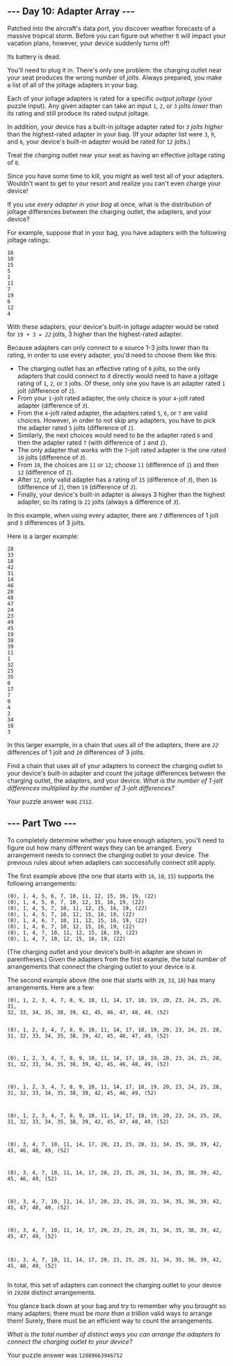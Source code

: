 <article class="day-desc"><h2>--- Day 10: Adapter Array ---</h2><p>Patched into the aircraft's data port, you discover weather forecasts of a massive tropical storm. Before you can figure out whether it will impact your vacation plans, however, your device suddenly turns off!</p>
<p>Its battery is dead.</p>
<p>You'll need to plug it in. There's only one problem: the charging outlet near your seat produces the wrong number of <em>jolts</em>. Always prepared, you make a list of all of the joltage adapters in your bag.</p>
<p>Each of your joltage adapters is rated for a specific <em>output joltage</em> (your puzzle input). Any given adapter can take an input <code>1</code>, <code>2</code>, or <code>3</code> jolts <em>lower</em> than its rating and still produce its rated output joltage.</p>
<p>In addition, your device has a built-in joltage adapter rated for <em><code>3</code> jolts higher</em> than the highest-rated adapter in your bag. (If your adapter list were <code>3</code>, <code>9</code>, and <code>6</code>, your device's built-in adapter would be rated for <code>12</code> jolts.)</p>
<p>Treat the charging outlet near your seat as having an effective joltage rating of <code>0</code>.</p>
<p>Since you have some time to kill, you might as well test all of your adapters. Wouldn't want to get to your resort and realize you can't even charge your device!</p>
<p>If you <em>use every adapter in your bag</em> at once, what is the distribution of joltage differences between the charging outlet, the adapters, and your device?</p>
<p>For example, suppose that in your bag, you have adapters with the following joltage ratings:</p>
<pre><code>16
10
15
5
1
11
7
19
6
12
4
</code></pre>
<p>With these adapters, your device's built-in joltage adapter would be rated for <code>19 + 3 = <em>22</em></code> jolts, 3 higher than the highest-rated adapter.</p>
<p>Because adapters can only connect to a source 1-3 jolts lower than its rating, in order to use every adapter, you'd need to choose them like this:</p>
<ul>
<li>The charging outlet has an effective rating of <code>0</code> jolts, so the only adapters that could connect to it directly would need to have a joltage rating of <code>1</code>, <code>2</code>, or <code>3</code> jolts. Of these, only one you have is an adapter rated <code>1</code> jolt (difference of <em><code>1</code></em>).</li>
<li>From your <code>1</code>-jolt rated adapter, the only choice is your <code>4</code>-jolt rated adapter (difference of <em><code>3</code></em>).</li>
<li>From the <code>4</code>-jolt rated adapter, the adapters rated <code>5</code>, <code>6</code>, or <code>7</code> are valid choices. However, in order to not skip any adapters, you have to pick the adapter rated <code>5</code> jolts (difference of <em><code>1</code></em>).</li>
<li>Similarly, the next choices would need to be the adapter rated <code>6</code> and then the adapter rated <code>7</code> (with difference of <em><code>1</code></em> and <em><code>1</code></em>).</li>
<li>The only adapter that works with the <code>7</code>-jolt rated adapter is the one rated <code>10</code> jolts (difference of <em><code>3</code></em>).</li>
<li>From <code>10</code>, the choices are <code>11</code> or <code>12</code>; choose <code>11</code> (difference of <em><code>1</code></em>) and then <code>12</code> (difference of <em><code>1</code></em>).</li>
<li>After <code>12</code>, only valid adapter has a rating of <code>15</code> (difference of <em><code>3</code></em>), then <code>16</code> (difference of <em><code>1</code></em>), then <code>19</code> (difference of <em><code>3</code></em>).</li>
<li>Finally, your device's built-in adapter is always 3 higher than the highest adapter, so its rating is <code>22</code> jolts (always a difference of <em><code>3</code></em>).</li>
</ul>
<p>In this example, when using every adapter, there are <em><code>7</code></em> differences of 1 jolt and <em><code>5</code></em> differences of 3 jolts.</p>
<p>Here is a larger example:</p>
<pre><code>28
33
18
42
31
14
46
20
48
47
24
23
49
45
19
38
39
11
1
32
25
35
8
17
7
9
4
2
34
10
3
</code></pre>
<p>In this larger example, in a chain that uses all of the adapters, there are <em><code>22</code></em> differences of 1 jolt and <em><code>10</code></em> differences of 3 jolts.</p>
<p>Find a chain that uses all of your adapters to connect the charging outlet to your device's built-in adapter and count the joltage differences between the charging outlet, the adapters, and your device. <em>What is the number of 1-jolt differences multiplied by the number of 3-jolt differences?</em></p>
</article>

Your puzzle answer was `` 2312 ``.

<article class="day-desc"><h2 id="part2">--- Part Two ---</h2><p>To completely determine whether you have enough adapters, you'll need to figure out how many different ways they can be arranged. Every arrangement needs to connect the charging outlet to your device. The previous rules about when adapters can successfully connect still apply.</p>
<p>The first example above (the one that starts with <code>16</code>, <code>10</code>, <code>15</code>) supports the following arrangements:</p>
<pre><code>(0), 1, 4, 5, 6, 7, 10, 11, 12, 15, 16, 19, (22)
(0), 1, 4, 5, 6, 7, 10, 12, 15, 16, 19, (22)
(0), 1, 4, 5, 7, 10, 11, 12, 15, 16, 19, (22)
(0), 1, 4, 5, 7, 10, 12, 15, 16, 19, (22)
(0), 1, 4, 6, 7, 10, 11, 12, 15, 16, 19, (22)
(0), 1, 4, 6, 7, 10, 12, 15, 16, 19, (22)
(0), 1, 4, 7, 10, 11, 12, 15, 16, 19, (22)
(0), 1, 4, 7, 10, 12, 15, 16, 19, (22)
</code></pre>
<p>(The charging outlet and your device's built-in adapter are shown in parentheses.) Given the adapters from the first example, the total number of arrangements that connect the charging outlet to your device is <em><code>8</code></em>.</p>
<p>The second example above (the one that starts with <code>28</code>, <code>33</code>, <code>18</code>) has many arrangements. Here are a few:</p>
<pre><code>(0), 1, 2, 3, 4, 7, 8, 9, 10, 11, 14, 17, 18, 19, 20, 23, 24, 25, 28, 31,
32, 33, 34, 35, 38, 39, 42, 45, 46, 47, 48, 49, (52)

(0), 1, 2, 3, 4, 7, 8, 9, 10, 11, 14, 17, 18, 19, 20, 23, 24, 25, 28, 31,
32, 33, 34, 35, 38, 39, 42, 45, 46, 47, 49, (52)

(0), 1, 2, 3, 4, 7, 8, 9, 10, 11, 14, 17, 18, 19, 20, 23, 24, 25, 28, 31,
32, 33, 34, 35, 38, 39, 42, 45, 46, 48, 49, (52)

(0), 1, 2, 3, 4, 7, 8, 9, 10, 11, 14, 17, 18, 19, 20, 23, 24, 25, 28, 31,
32, 33, 34, 35, 38, 39, 42, 45, 46, 49, (52)

(0), 1, 2, 3, 4, 7, 8, 9, 10, 11, 14, 17, 18, 19, 20, 23, 24, 25, 28, 31,
32, 33, 34, 35, 38, 39, 42, 45, 47, 48, 49, (52)

(0), 3, 4, 7, 10, 11, 14, 17, 20, 23, 25, 28, 31, 34, 35, 38, 39, 42, 45,
46, 48, 49, (52)

(0), 3, 4, 7, 10, 11, 14, 17, 20, 23, 25, 28, 31, 34, 35, 38, 39, 42, 45,
46, 49, (52)

(0), 3, 4, 7, 10, 11, 14, 17, 20, 23, 25, 28, 31, 34, 35, 38, 39, 42, 45,
47, 48, 49, (52)

(0), 3, 4, 7, 10, 11, 14, 17, 20, 23, 25, 28, 31, 34, 35, 38, 39, 42, 45,
47, 49, (52)

(0), 3, 4, 7, 10, 11, 14, 17, 20, 23, 25, 28, 31, 34, 35, 38, 39, 42, 45,
48, 49, (52)
</code></pre>
<p>In total, this set of adapters can connect the charging outlet to your device in <em><code>19208</code></em> distinct arrangements.</p>
<p>You glance back down at your bag and try to remember why you brought so many adapters; there must be <em>more than a trillion</em> valid ways to arrange them! Surely, there must be <span title="Definitely itertools.">an efficient way</span> to count the arrangements.</p>
<p><em>What is the total number of distinct ways you can arrange the adapters to connect the charging outlet to your device?</em></p>
</article>

Your puzzle answer was `` 12089663946752 ``
